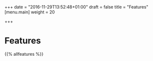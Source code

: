 +++
date = "2016-11-29T13:52:48+01:00"
draft = false
title = "Features"
[menu.main]
    weight = 20

+++

Features
========

{{% allfeatures %}}

